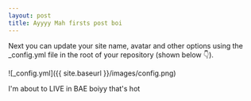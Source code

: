 ```yaml
---
layout: post
title: Ayyyy Mah firsts post boi
---
```


Next you can update your site name, avatar and other options using the _config.yml file in the root of your repository (shown below :point_down:).

![_config.yml]({{ site.baseurl }}/images/config.png)

I'm about to LIVE in BAE boiyy that's hot